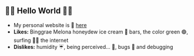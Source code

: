 ## 🌊🌊 Hello World 🌊🌊

- My personal website is 📍 [here](https://eilleeenz.com/)
- **Likes:** Binggrae Melona honeydew ice cream 🍦 bars, the color green 🟢, surfing 🏄‍♀️ the internet
- **Dislikes:** humidity ☔, being perceived... 🧐, bugs 🐛 and debugging

<!--
**fanteastick/fanteastick** is a ✨ _special_ ✨ repository because its `README.md` (this file) appears on your GitHub profile.

Here are some ideas to get you started:

- 🔭 I’m currently working on ...
- 🌱 I’m currently learning ...
- 👯 I’m looking to collaborate on ...
- 🤔 I’m looking for help with ...
- 💬 Ask me about ...
- 📫 How to reach me: ...
- 😄 Pronouns: ...
- ⚡ Fun fact: ...
-->
